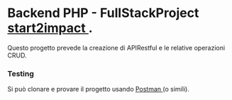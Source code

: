 <h1> Backend PHP - FullStackProject <a href="https://talent.start2impact.it"> start2impact </a>. </h1>

<p> Questo progetto prevede la creazione di APIRestful e le relative operazioni CRUD. </p>

<h3> Testing </h3>

Si può clonare e provare il progetto usando <a href="https://www.postman.com/">Postman </a> (o simili).
